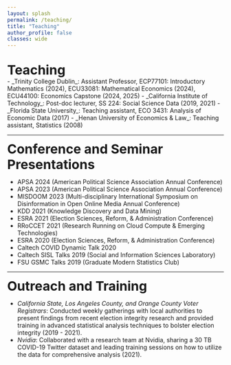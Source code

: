 ```yaml
---
layout: splash 
permalink: /teaching/
title: "Teaching"
author_profile: false
classes: wide
---
```


<br>
<span style="font-size: 30px; font-weight: bold;">Teaching</span>
<br>
- _Trinity College Dublin_: Assistant Professor, ECP77101: Introductory Mathematics (2024), ECU33081: Mathematical Economics (2024), ECU44100: Economics Capstone (2024, 2025)
- _California Institute of Technology_: Post-doc lecturer, SS 224: Social Science Data (2019, 2021)
- _Florida State University_: Teaching assistant, ECO 3431: Analysis of Economic Data (2017)
- _Henan University of Economics & Law_: Teaching assistant, Statistics (2008)

---
<span style="font-size: 30px; font-weight: bold;">Conference and Seminar Presentations</span>
<br>
- APSA 2024 (American Political Science Association Annual Conference)
- APSA 2023 (American Political Science Association Annual Conference)
- MISDOOM 2023 (Multi-disciplinary International Symposium on Disinformation in Open Online Media Annual Conference)
- KDD 2021 (Knowledge Discovery and Data Mining)
- ESRA 2021 (Election Sciences, Reform, & Administration Conference)
- RRoCCET 2021 (Research Running on Cloud Compute & Emerging Technologies)
- ESRA 2020 (Election Sciences, Reform, & Administration Conference)
- Caltech COVID Dynamic Talk 2020
- Caltech SISL Talks 2019 (Social and Information Sciences Laboratory)
- FSU GSMC Talks 2019 (Graduate Modern Statistics Club)

---
<span style="font-size: 30px; font-weight: bold;">Outreach and Training</span>
<br>
- _California State, Los Angeles County, and Orange County Voter Registrars_: Conducted weekly gatherings with local authorities to present findings from recent election integrity research and provided training in advanced statistical analysis techniques to bolster election integrity (2019 - 2021).
- _Nvidia_: Collaborated with a research team at Nvidia, sharing a 30 TB COVID-19 Twitter dataset and leading training sessions on how to utilize the data for comprehensive analysis (2021).